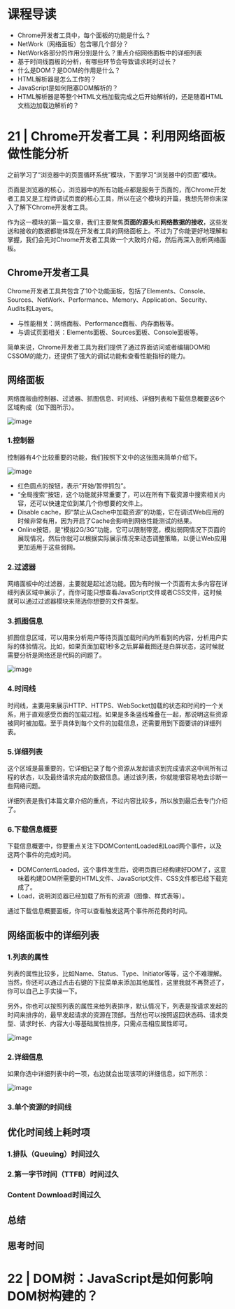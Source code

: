 # 课程导读
- Chrome开发者工具中，每个面板的功能是什么？
- NetWork（网络面板）包含哪几个部分？
- NetWork各部分的作用分别是什么？重点介绍网络面板中的详细列表
- 基于时间线面板的分析，有哪些环节会导致请求耗时过长？
- 什么是DOM？是DOM的作用是什么？
- HTML解析器是怎么工作的？
- JavaScript是如何阻塞DOM解析的？
- HTML解析器是等整个HTML文档加载完成之后开始解析的，还是随着HTML文档边加载边解析的？

# 21 | Chrome开发者工具：利用网络面板做性能分析
之前学习了“浏览器中的页面循环系统”模块，下面学习“浏览器中的页面”模块。

页面是浏览器的核心，浏览器中的所有功能点都是服务于页面的，而Chrome开发者工具又是工程师调试页面的核心工具，所以在这个模块的开篇，我想先带你来深入了解下Chrome开发者工具。

作为这一模块的第一篇文章，我们主要聚焦**页面的源头**和**网络数据的接收**，这些发送和接收的数据都能体现在开发者工具的网络面板上。不过为了你能更好地理解和掌握，我们会先对Chrome开发者工具做一个大致的介绍，然后再深入剖析网络面板。

## Chrome开发者工具
Chrome开发者工具共包含了10个功能面板，包括了Elements、Console、Sources、NetWork、Performance、Memory、Application、Security、Audits和Layers。
- 与性能相关：网络面板、Performance面板、内存面板等。
- 与调试页面相关：Elements面板、Sources面板、Console面板等。

简单来说，Chrome开发者工具为我们提供了通过界面访问或者编辑DOM和CSSOM的能力，还提供了强大的调试功能和查看性能指标的能力。

## 网络面板
网络面板由控制器、过滤器、抓图信息、时间线、详细列表和下载信息概要这6个区域构成（如下图所示）。

![image](https://github.com/user-attachments/assets/4a397c14-ec9a-4499-902c-37a8043a2eb5)

### 1.控制器
控制器有4个比较重要的功能，我们按照下文中的这张图来简单介绍下。

![image](https://github.com/user-attachments/assets/c36906ca-8cc2-4474-aac1-e98401b0d3bd)

- 红色圆点的按钮，表示“开始/暂停抓包”。
- “全局搜索”按钮，这个功能就非常重要了，可以在所有下载资源中搜索相关内容，还可以快速定位到某几个你想要的文件上。
- Disable cache，即“禁止从Cache中加载资源”的功能，它在调试Web应用的时候非常有用，因为开启了Cache会影响到网络性能测试的结果。
- Online按钮，是“模拟2G/3G”功能，它可以限制带宽，模拟弱网情况下页面的展现情况，然后你就可以根据实际展示情况来动态调整策略，以便让Web应用更加适用于这些弱网。

### 2.过滤器
网络面板中的过滤器，主要就是起过滤功能。因为有时候一个页面有太多内容在详细列表区域中展示了，而你可能只想查看JavaScript文件或者CSS文件，这时候就可以通过过滤器模块来筛选你想要的文件类型。

### 3.抓图信息
抓图信息区域，可以用来分析用户等待页面加载时间内所看到的内容，分析用户实际的体验情况。比如，如果页面加载1秒多之后屏幕截图还是白屏状态，这时候就需要分析是网络还是代码的问题了。

![image](https://github.com/user-attachments/assets/b3e637a2-f89c-423e-97b3-b070a50c7ba2)

### 4.时间线
时间线，主要用来展示HTTP、HTTPS、WebSocket加载的状态和时间的一个关系，用于直观感受页面的加载过程。如果是多条竖线堆叠在一起，那说明这些资源被同时被加载。至于具体到每个文件的加载信息，还需要用到下面要讲的详细列表。

### 5.详细列表
这个区域是最重要的，它详细记录了每个资源从发起请求到完成请求这中间所有过程的状态，以及最终请求完成的数据信息。通过该列表，你就能很容易地去诊断一些网络问题。

详细列表是我们本篇文章介绍的重点，不过内容比较多，所以放到最后去专门介绍了。

### 6.下载信息概要
下载信息概要中，你要重点关注下DOMContentLoaded和Load两个事件，以及这两个事件的完成时间。
- DOMContentLoaded，这个事件发生后，说明页面已经构建好DOM了，这意味着构建DOM所需要的HTML文件、JavaScript文件、CSS文件都已经下载完成了。
- Load，说明浏览器已经加载了所有的资源（图像、样式表等）。

通过下载信息概要面板，你可以查看触发这两个事件所花费的时间。

## 网络面板中的详细列表
### 1.列表的属性
列表的属性比较多，比如Name、Status、Type、Initiator等等，这个不难理解。当然，你还可以通过点击右键的下拉菜单来添加其他属性，这里我就不再赘述了，你可以自己上手实操一下。

另外，你也可以按照列表的属性来给列表排序，默认情况下，列表是按请求发起的时间来排序的，最早发起请求的资源在顶部。当然也可以按照返回状态码、请求类型、请求时长、内容大小等基础属性排序，只需点击相应属性即可。

![image](https://github.com/user-attachments/assets/d4d1917d-b525-44f4-b03e-7ad7f7951c0b)

### 2.详细信息
如果你选中详细列表中的一项，右边就会出现该项的详细信息，如下所示：

![image](https://github.com/user-attachments/assets/a5ecf51f-8903-4b63-98fa-94c34d957ce6)

### 3.单个资源的时间线

## 优化时间线上耗时项
### 1.排队（Queuing）时间过久
### 2.第一字节时间（TTFB）时间过久
### Content Download时间过久

## 总结

## 思考时间

# 22 | DOM树：JavaScript是如何影响DOM树构建的？
